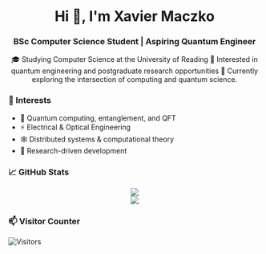 <h1 align="center">Hi 👋, I'm Xavier Maczko</h1>
<h3 align="center">BSc Computer Science Student | Aspiring Quantum Engineer</h3>

<p align="center">
🎓 Studying Computer Science at the University of Reading  
🔬 Interested in quantum engineering and postgraduate research opportunities  
🌱 Currently exploring the intersection of computing and quantum science.
</p>

### 🧭 Interests
- 🧠 Quantum computing, entanglement, and QFT
- ⚡ Electrical & Optical Engineering  
- 🕸️ Distributed systems & computational theory  
- 🧪 Research-driven development

### 📈 GitHub Stats
<p align="center">
  <img src="https://github-readme-stats.vercel.app/api?username=xaviermaczko&show_icons=true&theme=radical" />
  <br/>
  <img src="https://streak-stats.demolab.com?user=xaviermaczko&theme=radical" />
</p>

### 📫 Visitor Counter
![Visitors](https://komarev.com/ghpvc/?username=xaviermaczko&label=Profile%20views&color=0e75b6&style=flat)
